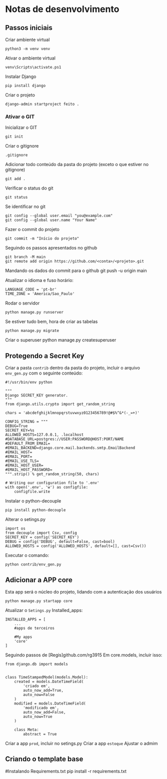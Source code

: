 # Notas de desenvolvimento

## Passos iniciais
Criar ambiente virtual

    python3 -m venv venv

Ativar o ambiente virtual

    venv\Scripts\activate.ps1

Instalar Django

    pip install django

Criar o projeto

    django-admin startproject feito .

### Ativar o GIT

Inicializar o GIT

    git init

Criar o gitignore

    .gitignore

Adicionar todo conteúdo da pasta do projeto (exceto o que estiver no gitignore)

    git add .

Verificar o status do git

    git status

Se identificar no git

    git config --global user.email "you@example.com"
    git config --global user.name "Your Name"

Fazer o commit do projeto

    git commit -m "Início do projeto"

Seguindo os passos apresentados no github

    git branch -M main
    git remote add origin https://github.com/<conta>/<projeto>.git

Mandando os dados do commit para o github
    git push -u origin main
    
Atualizar o idioma e fuso horário:

    LANGUAGE_CODE = 'pt-br'
    TIME_ZONE = 'America/Sao_Paulo'

Rodar o servidor

    python manage.py runserver

Se estiver tudo bem, hora de criar as tabelas

    python manage.py migrate

Criar o superuser
    python manage.py createsuperuser

## Protegendo a Secret Key

Criar a pasta `contrib` dentro da pasta do projeto, incluir o arquivo `env_gen.py` com o seguinte conteúdo:

    #!/usr/bin/env python

    """
    Django SECRET_KEY generator.
    """
    from django.utils.crypto import get_random_string

    chars = 'abcdefghijklmnopqrstuvwxyz0123456789!@#$%^&*(-_=+)'

    CONFIG_STRING = """
    DEBUG=True
    SECRET_KEY=%s
    ALLOWED_HOSTS=127.0.0.1, .localhost
    #DATABASE_URL=postgres://USER:PASSWORD@HOST:PORT/NAME
    #DEFAULT_FROM_EMAIL=
    #EMAIL_BACKEND=django.core.mail.backends.smtp.EmailBackend
    #EMAIL_HOST=
    #EMAIL_PORT=
    #EMAIL_USE_TLS=
    #EMAIL_HOST_USER=
    #EMAIL_HOST_PASSWORD=
    """.strip() % get_random_string(50, chars)

    # Writing our configuration file to '.env'
    with open('.env', 'w') as configfile:
        configfile.write

Instalar o python-decouple

    pip install python-decouple

Alterar o setings.py

    import os
    from decouple import Csv, config
    SECRET_KEY = config('SECRET_KEY')
    DEBUG = config('DEBUG', default=False, cast=bool)
    ALLOWED_HOSTS = config('ALLOWED_HOSTS', default=[], cast=Csv())

Executar o comando:

    python contrib/env_gen.py

## Adicionar a APP core
Esta app será o núcleo do projeto, lidando com a autenticação dos usuários

    python manage.py startapp core

Atualizar o `Setings.py` Installed_apps:

    INSTALLED_APPS = [
        ...
        #apps de terceiros

        #My apps
        'core'
    ]

Seguindo passos de [Regis]github.com/rg3915
Em core.models, incluir isso:

    from django.db import models


    class TimeStampedModel(models.Model):
        created = models.DateTimeField(
            'criado em',
            auto_now_add=True,
            auto_now=False
        )
        modified = models.DateTimeField(
            'modificado em',
            auto_now_add=False,
            auto_now=True
        )

        class Meta:
            abstract = True

Criar a app `prod`, incluir no setings.py
Criar a app `estoque`
Ajustar o admim

## Criando o template base


#Instalando Requirements.txt
    pip install -r requirements.txt
